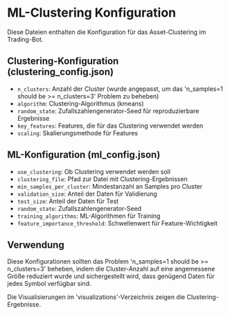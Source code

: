 # ML-Clustering Konfiguration

Diese Dateien enthalten die Konfiguration für das Asset-Clustering im Trading-Bot.

## Clustering-Konfiguration (clustering_config.json)

- `n_clusters`: Anzahl der Cluster (wurde angepasst, um das 'n_samples=1 should be >= n_clusters=3' Problem zu beheben)
- `algorithm`: Clustering-Algorithmus (kmeans)
- `random_state`: Zufallszahlengenerator-Seed für reproduzierbare Ergebnisse
- `key_features`: Features, die für das Clustering verwendet werden
- `scaling`: Skalierungsmethode für Features

## ML-Konfiguration (ml_config.json)

- `use_clustering`: Ob Clustering verwendet werden soll
- `clustering_file`: Pfad zur Datei mit Clustering-Ergebnissen
- `min_samples_per_cluster`: Mindestanzahl an Samples pro Cluster
- `validation_size`: Anteil der Daten für Validierung
- `test_size`: Anteil der Daten für Test
- `random_state`: Zufallszahlengenerator-Seed
- `training_algorithms`: ML-Algorithmen für Training
- `feature_importance_threshold`: Schwellenwert für Feature-Wichtigkeit

## Verwendung

Diese Konfigurationen sollten das Problem 'n_samples=1 should be >= n_clusters=3' beheben,
indem die Cluster-Anzahl auf eine angemessene Größe reduziert wurde und sichergestellt wird,
dass genügend Daten für jedes Symbol verfügbar sind.

Die Visualisierungen im 'visualizations'-Verzeichnis zeigen die Clustering-Ergebnisse.
